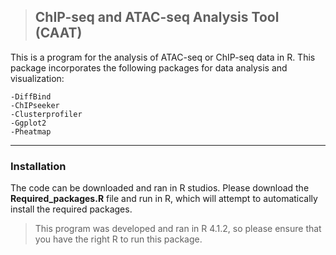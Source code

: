 >## **ChIP-seq and ATAC-seq Analysis Tool (CAAT)**

This is a program for the analysis of ATAC-seq or ChIP-seq data in R. This package incorporates the following packages for data analysis and visualization:
```
-DiffBind
-ChIPseeker
-Clusterprofiler 
-Ggplot2 
-Pheatmap 

```
---------------------
### **Installation**
The code can be downloaded and ran in R studios. Please download the **Required_packages.R** file and run in R, which will attempt to automatically install the required packages. 

> This program was developed and ran in R 4.1.2, so please ensure that you have the right R to run this package. 
